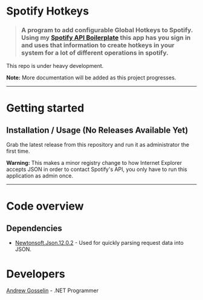 # Spotify Hotkeys

> ### A program to add configurable Global Hotkeys to Spotify. Using my [Spotify API Boilerplate](https://github.com/andrewgosselin/Spotify-Authorization-Boilerplate) this app has you sign in and uses that information to create hotkeys in your system for a lot of different operations in spotify.

This repo is under heavy development.

**Note:** More documentation will be added as this project progresses.

----------

# Getting started

## Installation / Usage (No Releases Available Yet)

Grab the latest release from this repository and run it as administrator the first time.

**Warning:** This makes a minor registry change to how Internet Explorer accepts JSON in order to contact Spotify's API, you only have to run this application as admin once.

----------

# Code overview

## Dependencies

- [Newtonsoft.Json.12.0.2](https://www.nuget.org/packages/Newtonsoft.Json/) - Used for quickly parsing request data into JSON.

# Developers
[Andrew Gosselin](https://github.com/andrewgosselin) - .NET Programmer
